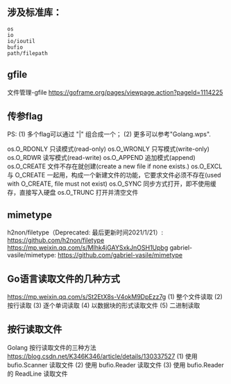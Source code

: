 ## 涉及标准库：
    os
    io
    io/ioutil
    bufio
    path/filepath

## gfile
文件管理-gfile https://goframe.org/pages/viewpage.action?pageId=1114225

## 传参flag
PS:
(1) 多个flag可以通过 "|" 组合成一个；
(2) 更多可以参考"Golang.wps".

os.O_RDONLY	    只读模式(read-only)
os.O_WRONLY	    只写模式(write-only)
os.O_RDWR	    读写模式(read-write)
os.O_APPEND	    追加模式(append)
os.O_CREATE	    文件不存在就创建(create a new file if none exists.)
os.O_EXCL	    与 O_CREATE 一起用，构成一个新建文件的功能，它要求文件必须不存在(used with O_CREATE, file must not exist)
os.O_SYNC	    同步方式打开，即不使用缓存，直接写入硬盘
os.O_TRUNC	    打开并清空文件

## mimetype
h2non/filetype（Deprecated: 最后更新时间2021/1/21）:
    https://github.com/h2non/filetype
    https://mp.weixin.qq.com/s/MIhk4jGAYSxkJnOSH1Upbg
gabriel-vasile/mimetype:
    https://github.com/gabriel-vasile/mimetype

## Go语言读取文件的几种方式
https://mp.weixin.qq.com/s/St2EtX8s-V4okM9DpEzz7g
(1) 整个文件读取
(2) 按行读取
(3) 逐个单词读取
(4) 以数据块的形式读取文件
(5) 二进制读取

## 按行读取文件
Golang 按行读取文件的三种方法
    https://blog.csdn.net/K346K346/article/details/130337527
(1) 使用 bufio.Scanner 读取文件
(2) 使用 bufio.Reader 读取文件
(3) 使用 bufio.Reader 的 ReadLine 读取文件
